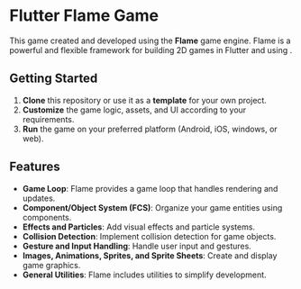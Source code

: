 ﻿
# Flutter Flame Game

This game created and developed using the  **Flame**  game engine. Flame is a powerful and flexible framework for building 2D games in Flutter and using .

## Getting Started

1.  **Clone**  this repository or use it as a  **template**  for your own project.
2.  **Customize**  the game logic, assets, and UI according to your requirements.
3.  **Run**  the game on your preferred platform (Android, iOS, windows, or web).

## Features

-   **Game Loop**: Flame provides a game loop that handles rendering and updates.
-   **Component/Object System (FCS)**: Organize your game entities using components.
-   **Effects and Particles**: Add visual effects and particle systems.
-   **Collision Detection**: Implement collision detection for game objects.
-   **Gesture and Input Handling**: Handle user input and gestures.
-   **Images, Animations, Sprites, and Sprite Sheets**: Create and display game graphics.
-   **General Utilities**: Flame includes utilities to simplify development.
